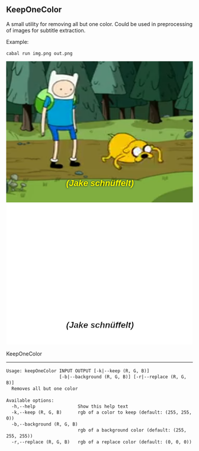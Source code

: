 ## KeepOneColor

A small utility for removing all but one color. Could be used in preprocessing
of images for subtitle extraction.

Example:

```shell
cabal run img.png out.png
```

![before](https://raw.githubusercontent.com/afiodorov/keepOneColor/master/img.png)
![after](https://raw.githubusercontent.com/afiodorov/keepOneColor/master/out.png)

KeepOneColor

------

```
Usage: keepOneColor INPUT OUTPUT [-k|--keep (R, G, B)]
                    [-b|--background (R, G, B)] [-r|--replace (R, G, B)]
  Removes all but one color

Available options:
  -h,--help                Show this help text
  -k,--keep (R, G, B)      rgb of a color to keep (default: (255, 255, 0))
  -b,--background (R, G, B)
                           rgb of a background color (default: (255, 255, 255))
  -r,--replace (R, G, B)   rgb of a replace color (default: (0, 0, 0))
```
